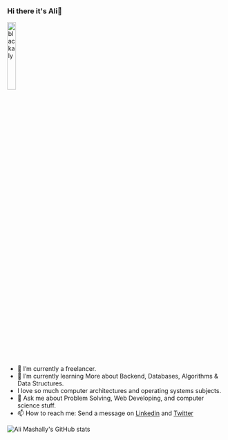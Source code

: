 ### Hi there it's Ali👋 

<img src="https://komarev.com/ghpvc/?username=blackaly&label=Profile%20views&color=A325E2&labelColor=FFFFFF&style=for-the-badge" alt="blackaly" width=20%/>
<!--
**ma7moud3zim/ma7moud3zim** is a ✨ _special_ ✨ repository because its `README.md` (this file) appears on your GitHub profile.
-->

- 🔭 I’m currently a freelancer.
- 🌱 I’m currently learning More about Backend, Databases, Algorithms & Data Structures.
- I love so much computer architectures and operating systems subjects.
- 💬 Ask me about Problem Solving, Web Developing, and computer science stuff.
- 📫 How to reach me: Send a message on [Linkedin](https://www.linkedin.com/in/ali-mashally/) and [Twitter](https://twitter.com/ali_mashally)


![Ali Mashally's GitHub stats](https://github-readme-stats.vercel.app/api?username=blackaly&show_icons=true&theme=transparent)


